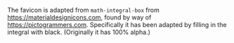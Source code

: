 The favicon is adapted from `math-integral-box` from https://materialdesignicons.com, found by way of https://pictogrammers.com. Specifically it has been adapted by filling in the integral with black. (Originally it has 100% alpha.)
